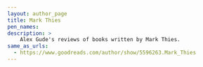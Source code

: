 ```yaml
---
layout: author_page
title: Mark Thies
pen_names:
description: >
    Alex Gude's reviews of books written by Mark Thies.
same_as_urls:
  - https://www.goodreads.com/author/show/5596263.Mark_Thies
---
```


